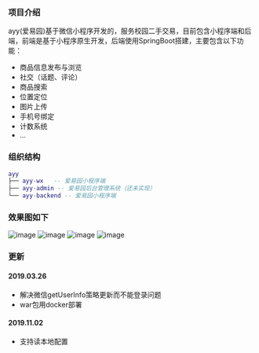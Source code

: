 ### 项目介绍
ayy(爱易园)基于微信小程序开发的，服务校园二手交易，目前包含小程序端和后端，前端是基于小程序原生开发，后端使用SpringBoot搭建，主要包含以下功能：
+ 商品信息发布与浏览
+ 社交（话题、评论）
+ 商品搜索
+ 位置定位
+ 图片上传
+ 手机号绑定
+ 计数系统
+ ...

### 组织结构
``` lua
ayy
├── ayy-wx   -- 爱易园小程序端
├── ayy-admin -- 爱易园后台管理系统（还未实现）
└── ayy-backend -- 爱易园小程序端
```

### 效果图如下
![image](http://ayy.ganzhiqiang.wang/xgt-4.png?imageView2/2/w/300/q/100)
![image](http://ayy.ganzhiqiang.wang/xgt-2.png?imageView2/2/w/300/q/100)
![image](http://ayy.ganzhiqiang.wang/xgt-3.png?imageView2/2/w/300/q/100)
![image](http://ayy.ganzhiqiang.wang/xgt-1.png?imageView2/2/w/300/q/100)

### 更新

#### 2019.03.26
- 解决微信getUserInfo策略更新而不能登录问题
- war包用docker部署
#### 2019.11.02
- 支持读本地配置

